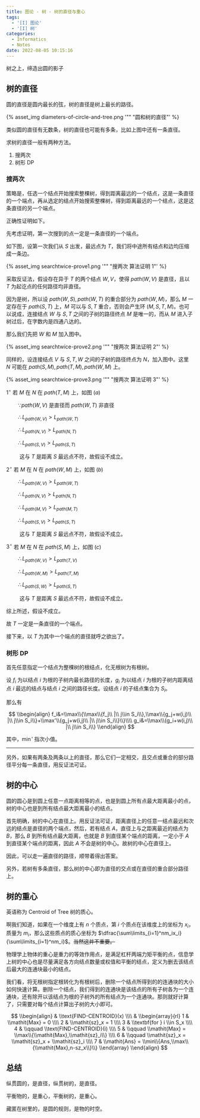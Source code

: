 ```yaml
---
title: 图论 - 树 - 树的直径与重心
tags:
  - '[I] 图论'
  - '[I] 树'
categories:
  - Informatics
  - Notes
date: 2022-08-05 10:15:16
---
```



树之上，缔造出圆的影子

<!--more-->

## 树的直径

圆的直径是圆内最长的弦，树的直径是树上最长的路径。

{% asset_img diameters-of-circle-and-tree.png '"" "圆和树的直径"' %}

类似圆的直径有无数条，树的直径也可能有多条，比如上图中还有一条直径。

求树的直径一般有两种方法。

  1. 搜两次
  2. 树形 DP

### 搜两次

策略是，任选一个结点开始搜索整棵树，得到距离最远的一个结点，这是一条直径的一个端点，再从选定的结点开始搜索整棵树，得到距离最远的一个结点，这是这条直径的另一个端点。

正确性证明如下。

先考虑证明，第一次搜到的点一定是一条直径的一个端点。

如下图，设第一次我们从 $S$ 出发，最远点为 $T$，我们将中途所有结点和边均压缩成一条边。

{% asset_img searchtwice-prove1.png '"" "搜两次 算法证明 1"' %}

采取反证法，假设存在异于 $T$ 的两个结点 $W,V$，使得 $\mathit{path}(W,V)$ 是直径，且以 $T$ 为起讫点的任何路径均非直径。

因为是树，所以设 $\mathit{path}(W,S),\mathit{path}(W,T)$ 的重合部分为 $\mathit{path}(W,M)$，那么 $M$ 一定存在于 $\mathit{path}(S,T)$ 上，$M$ 可以与 $S,T$ 重合，否则会产生环 $(M,S,T,M)$。也可以说成，连接结点 $W$ 与 $S,T$ 之间的子树的路径终点 $M$ 是唯一的，而从 $M$ 进入子树过后，在字数内是四通八达的。

那么我们先把 $W$ 和 $M$ 加入图中。

{% asset_img searchtwice-prove2.png '"" "搜两次 算法证明 2"' %}

同样的，设连接结点 $V$ 与 $S,T,W$ 之间的子树的路径终点为 $N$，加入图中。这里 $N$ 可能在 $\mathit{path}(S,M),\mathit{path}(T,M),\mathit{path}(W,M)$ 上。

{% asset_img searchtwice-prove3.png '"" "搜两次 算法证明 3"' %}

$1^\circ$ 若 $M$ 在 $N$ 在 $\mathit{path}(T,M)$ 上，如图 $(a)$

$\qquad\because\mathit{path}(W,V)$ 是直径而 $\mathit{path}(W,T)$ 非直径

$\qquad\therefore L_{\mathit{path}(W,V)}>L_{\mathit{path}(W,T)}$

$\qquad\therefore L_{\mathit{path}(N,V)}>L_{\mathit{path}(N,T)}$

$\qquad\therefore L_{\mathit{path}(S,V)}>L_{\mathit{path}(S,T)}$

$\qquad$ 这与 $T$ 是距离 $S$ 最远点不符，故假设不成立。

$2^\circ$ 若 $M$ 在 $N$ 在 $\mathit{path}(W,M)$ 上，如图 $(b)$

$\qquad\therefore L_{\mathit{path}(W,V)}>L_{\mathit{path}(W,T)}$

$\qquad\therefore L_{\mathit{path}(N,V)}>L_{\mathit{path}(N,T)}$

$\qquad\therefore L_{\mathit{path}(M,V)}>L_{\mathit{path}(M,T)}$

$\qquad\therefore L_{\mathit{path}(S,V)}>L_{\mathit{path}(S,T)}$

$\qquad$ 这与 $T$ 是距离 $S$ 最远点不符，故假设不成立。

$3^\circ$ 若 $M$ 在 $N$ 在 $\mathit{path}(S,M)$ 上，如图 $(c)$

$\qquad\therefore L_{\mathit{path}(W,V)}>L_{\mathit{path}(T,V)}$

$\qquad\therefore L_{\mathit{path}(W,M)}>L_{\mathit{path}(T,M)}$

$\qquad\therefore L_{\mathit{path}(S,W)}>L_{\mathit{path}(S,T)}$

$\qquad$ 这与 $T$ 是距离 $S$ 最远点不符，故假设不成立。

综上所述，假设不成立。

故 $T$ 一定是一条直径的一个端点。

接下来，以 $T$ 为其中一个端点的直径就呼之欲出了。

### 树形 DP

首先任意指定一个结点为整棵树的根结点，化无根树为有根树。

设 $f_i$ 为以结点 $i$ 为根的子树内最长路径的长度，$g_i$ 为以结点 $i$ 为根的子树内距离结点 $i$ 最远的结点与结点 $i$ 之间的路径长度。设结点 $i$ 的子结点集合为 $S_i$。

那么有

$$
\\begin{align}
  f_i&=\\max\\{\\max\\{f_j\\ |\\ j\\in S_i\\},\\max\\{g_j+w(i,j)\\ |\\ j\\in S_i\\}+\\max'\\{g_j+w(i,j)\\ |\\ j\\in S_i\\}\\}\\\\
  g_i&=\\max\\{g_i+w(i,j)\\ |\\ j\\in S_i\\}
\\end{align}
$$

其中，$\min'$ 指次小值。

---

另外，如果有两条及两条以上的直径，那么它们一定相交，且交点或重合的部分路径平分每一条直径，用反证法可证。

## 树的中心

圆的圆心是到圆上任意一点距离相等的点，也是到圆上所有点最大距离最小的点，树的中心也是到所有结点最大距离最小的结点。

首先明确，树的中心在直径上。用反证法可证，距离直径上的任意一结点最远和次远的结点是直径的两个端点，然后，若有结点 $A$，直径上与之距离最近的结点为 $B$，那么 $B$ 到所有结点最大距离，也就是 $B$ 到直径某个端点的距离，一定小于 $A$ 到直径某个端点的距离，因此 $A$ 不会是树的中心。故树的中心在直径上。

因此，可以走一遍直径的路径，顺带着得出答案。

另外，若树有多条直径，那么树的中心即为直径的交点或在直径的重合部分路径上。

## 树的重心

英语称为 Centroid of Tree 树的质心。

啊我们知道，如果在一个维度上有 $n$ 个质点，第 $i$ 个质点在该维度上的坐标为 $x_i$，质量为 $m_i$，那么这些质点的质心坐标为 $\dfrac{\sum\limits_{i=1}^nm_ix_i}{\sum\limits_{i=1}^nm_i}$。~~当然这并不重要。~~

物理学上物体的重心是重力的等效作用点，是满足杠杆两端力矩平衡的点，信息学上树的中心也是尽量满足各方向结点数量或权值和平衡的结点，定义为删去该结点后最大的连通块最小的结点。

我们看，将无根树指定根转化为有根树后，删除一个结点所得到的的连通块的大小如何快速计算。删除一个结点，我们得到的连通块是该结点的所有子树各为一个连通块，还有除开以该结点为根的子树外的所有结点为一个连通块。那则就好计算了，只需要对每个结点计算出子树的大小即可。

$$
\\begin{align}
  & \\text{FIND-CENTROID}(x) \\\\
  & \\begin{array}{rl}
      1 &  \\mathit{Max} = 0 \\\\
      2 &  \\mathit{sz}_x = 1 \\\\
      3 &  \\textbf{for } i \\in S_x \\\\
      4 &  \\qquad \\text{FIND-CENTROID}(i) \\\\
      5 &  \\qquad \\mathit{Max} = \\max\\{\\mathit{Max},\\mathit{sz}_i\\} \\\\
      6 &  \\qquad \\mathit{sz}_x = \\mathit{sz}_x + \\mathit{sz}_i \\\\
      7 &  \\mathit{Ans} = \\min\\{Ans,\\max\\{\\mathit{Max},n-sz_x\\}\\}
    \\end{array}
\\end{align}
$$

## 总结

纵贯圆的，是直径，纵贯树的，是直径。

平衡物的，是重心，平衡树的，是重心。

藏匿在树里的，是圆的规则，是物的时空。

